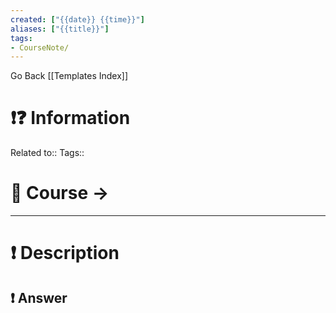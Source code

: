 ```yaml
---
created: ["{{date}} {{time}}"]
aliases: ["{{title}}"]
tags:
- CourseNote/
---
```

Go Back [[Templates Index]]
# ❗❓ Information
Related to:: 
Tags:: 

# 🌌 Course -> 
---

# ❗ Description

 
## ❗ Answer
